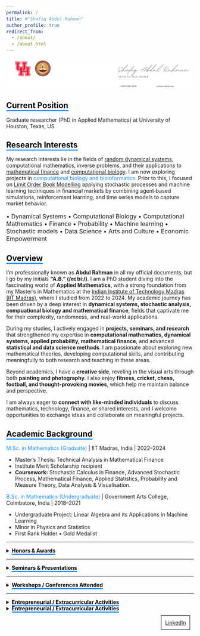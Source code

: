 ```yaml
---
permalink: /
title: #"Shafiq Abdul Rahman"
author_profile: true
redirect_from: 
  - /about/
  - /about.html
---
```

![Image Alt Text](/images/6.jpg)

<!-- Comment this line -->
## <span style="border-bottom: 3px solid #1E90FF; color: black;">Current Position</span>
Graduate researcher (PhD in Applied Mathematics) at University of Houston, Texas, US

          
## <span style="border-bottom: 3px solid #1E90FF; color: black;">Research Interests</span>

My research interests lie in the fields of [random dynamical systems](https://en.wikipedia.org/wiki/Random_dynamical_system), computational mathematics, inverse problems, and their applications to [mathematical finance](https://en.wikipedia.org/wiki/Mathematical_finance) and [computational biology](https://en.wikipedia.org/wiki/Computational_biology). I am now exploring projects in <span style="color: #1E90FF;">computational biology and bioinformatics.</span>  Prior to this, I focused on [Limit Order Book Modelling](https://www.5minutefinance.org/concepts/the-limit-order-book) applying stochastic processes and machine learning techniques in financial markets by combining agent‑based simulations, reinforcement learning, and time series models to capture market behavior.

<p style="font-size:16px;"> • Dynamical Systems • Computational Biology • Computational Mathematics •  Finance • Probability • Machine learning • Stochastic models •  Data Science  • Arts and Culture • Economic Empowerment</p>

## <span style="border-bottom: 3px solid #1E90FF; color: black;">Overview</span>
I’m professionally known as **Abdul Rahman** in all my official documents, but I go by my initials **“A.B.” (/eɪ biː/)**. I am a PhD student diving into the fascinating world of **Applied Mathematics**, with a strong foundation from my Master’s in Mathematics at the [Indian Institute of Technology Madras (IIT Madras)](https://en.wikipedia.org/wiki/IIT_Madras), where I studied from 2022 to 2024. My academic journey has been driven by a deep interest in **dynamical systems, stochastic analysis, compuational biology and mathematical finance**, fields that captivate me for their complexity, randomness, and real-world applications.  

During my studies, I actively engaged in **projects, seminars, and research** that strengthened my expertise in **computational mathematics, dynamical systems, applied probability, mathematical finance**, and advanced **statistical and data science methods**. I am passionate about exploring new mathematical theories, developing computational skills, and contributing meaningfully to both research and teaching in these areas.  

Beyond academics, I have a **creative side**, reveling in the visual arts through both **painting and photography**. I also enjoy **fitness, cricket, chess, football, and thought-provoking movies**, which help me maintain balance and perspective.  

I am always eager to **connect with like-minded individuals** to discuss mathematics, technology, finance, or shared interests, and I welcome opportunities to exchange ideas and collaborate on meaningful projects.


## <span style="border-bottom: 3px solid #1E90FF; color: black;">Academic Background</span>

<span style="color: #1E90FF;">M.Sc. in Mathematics (Graduate)</span> | IIT Madras, India | 2022–2024  
- Master’s Thesis: Technical Analysis in Mathematical Finance  
- Institute Merit Scholarship recipient  
- **Coursework:** Stochastic Calculus in Finance, Advanced Stochastic Process, Mathematical Finance, Applied Statistics, Probability and Measure Theory, Data Analysis & Visualisation. 


<span style="color: #1E90FF;">B.Sc. in Mathematics (Undergraduate)</span> | Government Arts College, Coimbatore, India | 2018–2021  
- Undergraduate Project: Linear Algebra and its Applications in Machine Learning  <br>
- Minor in Physics and Statistics  
- First Rank Holder • Gold Medalist  


<!-- <details>
  <summary><span style="border-bottom: 3px solid #1E90FF; color: black; font-weight: bold;">Academic Background</summary>
  <span style="border-bottom: 3px solid #1E90FF; color: black; font-weight: bold;">M.Sc. in Mathematics (Graduate)</span> | IIT Madras, India | 2022–2024

- Master’s Thesis: Technical Analysis in Mathematical Finance <br>
- Institute Merit Scholarship recipient <br>
- Coursework: Stochastic Calculus in Finance, Advanced Stochastic Process, Mathematical Finance, Applied Statistics, Probability and Measure Theory, Data Analysis & Visualisation <br>



<span style="border-bottom: 3px solid #1E90FF; color: black; font-weight: bold;">B.Sc. in Mathematics (Undergraduate)</span> | Government Arts College, Coimbatore, India | 2018–2021

- Undergraduate Project: Linear Algebra and its Applications in Machine Learning <br>
- Minor in Physics and Statistics <br>
- First Rank Holder • Gold Medalist <br>

</details> -->

---

<details>
  <summary><span style="border-bottom: 3px solid #1E90FF; color: black; font-weight: bold;">Honors & Awards</span></summary>

- 2025: Qualified CSIR NET, JRF — Eligible to be Assistant Professor in India <br>
- 2024: Qualified National level Graduate Aptitude Test in Engineering (GATE) <br>
- 2022: All India Rank ‑ 196 in IIT‑JAM (among 12,716 Math aspirants) <br>
- 2021: Rank 1, Topper in Department of Mathematics, Government Arts College, Coimbatore <br>
- 2018: District Runner, Mathematics Model Exam, CSI College of Engineering, Nilgiris, India <br>
- 2018: Rank 1, Young Ramanujam of School Awardee, Dhanish Ahmed Institute of Engineering, Coimbatore <br>
- 2016: Topper, Nilgiri District Achiever, Tamil Nadu School Associations <br>
- 2016: Topper, Kaitlyn Jeyaraj & Bryan Wood Cash award for centum in Mathematics <br>

</details>

---

<details>
  <summary><span style="border-bottom: 3px solid #1E90FF; color: black; font-weight: bold;">Seminars & Presentations</span></summary>

- June 2024: Contributory lectures on "Gaussian Functions, Errors and Stirling’s Approximations" — Summer Workshop on Pure Mathematics <br>
- April 2024: Presented "Ito's Rule" proof under Prof. Neelesh Upadhye, IIT Madras — Mathematical Finance <br>
- Feb 2024: Proof of "Approximation of class of functions by simple function using convolution and measure theory" under Prof. Barun Sarkar, IIT Madras — Advanced Stochastic Process <br>
- Feb 2024: Seminar on "Ito's Integration" for research scholars under Prof. Barun Sarkar, IIT Madras <br>
- May 2023: Seminar on "GCD over Euclidean Domains" — Mathematics Training and Talent Search Programme, IIT Madras <br>
- May 2022: Co-led discussion on "Significance of eigenvalues and eigenvectors" with Dr. Saranya, Government Arts College, Coimbatore <br>

</details>

---

<details>
  <summary><span style="border-bottom: 3px solid #1E90FF; color: black; font-weight: bold;">Workshops / Conferences Attended</span></summary>

- 2024: Mini Course on Markov Chains by Prof. Manjunath Krishnapur, IISc Bangalore <br>
- 2024: 5-day International FDP on Financial Mathematics, SPDE Theory, Mathematical Modeling, VIT AP University <br>
- 2024: International Conference on Stochastic Calculus & Applications to Finance, Kings College London & IIT Madras <br>
- 2024: Workshop on Valuation of Equity Options using Black-Scholes Model, IIQF <br>
- 2024: Python in Finance & Open Range Breakout Strategy Workshop, StockGro at IIT Madras <br>
- 2024: Statistical Modeling & Quant Challenge, Millennium Investment Management, IIT Madras <br>
- 2024: Advanced Training School on PDEs & MATLAB, K. J. Somaiya College, Mumbai <br>
- 2023: One-month Summer School integrating Linear Algebra, Probability, Markov Chains, Differential Equations — IIT Madras <br>
- 2023: MTTS Programme, Linear Algebra, Complex Analysis, Topology, Module & Ring Theory, IIT Madras <br>
- 2023: Mathematics In-house Symposium, IIT Madras <br>
- 2022: National Conference on Computational Mathematics, NIT Puducherry <br>
- 2022: Workshop on Nonlinear Phenomena in Mathematical Biology (Hybrid), IIITM Gwalior <br>
- 2021: NPTEL Modern Algebra Course, Madurai Kamaraj University <br>
- 2021: KLA Workshop on AI & HPC in Semiconductor Manufacturing, IIT Madras <br>
- 2020: Initiation into Linear Algebra, International Workshop, MAR Thoma College <br>
- 2020: Vedic Mathematics & Foundations, Government Arts College, Coimbatore <br>

</details>

---

<details>
  <summary><span style="border-bottom: 3px solid #1E90FF; color: black; font-weight: bold;">Entrepreneurial / Extracurricular Activities</span></summary>

- Organizer & Initiator: Weekly Student Seminar Series, Mathematics Department, IIT Madras (Nov 2023 – May 2024) <br>
- Student Chief Coordinator: MTTS Programme, IIT Madras (May 2023) — Facilitated 150+ students <br>
- Super Coordinator:FORAYS 23, IIT Madras (Feb 2023) — Annual Math Fest <br>
- Founder: SMART CART OFFICIAL — Online art & craft studio (Jan 2019 – Present) <br>
  - Freelance services: Portraits, Doodles, Logo Designing, Calligraphy <br>
  - Won 2nd prize, Heritage Centre IIT Madras Doodle Competition <br>
- **Photographer:** EYES OF ABDUL — Photography & Videography Portfolio (Jul 2021 – Present) <br>
  - Tools: Adobe, Snapseed <br>
  - Galaxy Masterclass attendee, 2021 — Instructor: Mr. Auditya Venkatesh, Travel Photographer <br>

</details>

<details>
  <summary><span style="border-bottom: 3px solid #1E90FF; color: black; font-weight: bold;">Entrepreneurial / Extracurricular Activities</span></summary>

  <ul>
    <li><b>Organizer & Initiator:</b> Weekly Student Seminar Series, Mathematics Department, IIT Madras (Nov 2023 – May 2024)</li>
    <li><b>Student Chief Coordinator:</b> MTTS Programme, IIT Madras (May 2023) — Facilitated 150+ students</li>
    <li><b>Super Coordinator:</b> FORAYS 23, IIT Madras (Feb 2023) — Annual Math Fest</li>
    <li><b>Founder:</b> SMART CART OFFICIAL — Online art & craft studio (Jan 2019 – Present)
      <ul>
        <li>Freelance services: Portraits, Doodles, Logo Designing, Calligraphy</li>
        <li>Won 2nd prize, Heritage Centre IIT Madras Doodle Competition</li>
      </ul>
    </li>
    <li><b>Photographer:</b> EYES OF ABDUL — Photography & Videography Portfolio (Jul 2021 – Present)
      <ul>
        <li>Tools: Adobe, Snapseed</li>
        <li>Galaxy Masterclass attendee, 2021 — Instructor: Mr. Auditya Venkatesh, Travel Photographer</li>
      </ul>
    </li>
  </ul>
</details>


<!-- ## Get in touch
- Email: [arahmans@uh.edu](arahmans@uh.edu)
- LinkedIn: [Abdul Rahman](https://www.linkedin.com/in/abdul-rahman-s/) -->

<!-- ## <span style="border-bottom: 3px solid #1E90FF; color: black;">Causes</span>
<p style="font-size:16px;"> Computational Mathematics• Dynamical Systems • Finance • Probability • Statistics • Machine learning • Stochastic models •  Data Science • Applied Mathematics  • Arts and Culture • Economic Empowerment</p> -->

<div style="border: 1px solid black; padding: 10px; margin: 10px; display: inline-block; float: right;">
  <a href="https://www.linkedin.com/in/abdul-rahman-s/">LinkedIn</a>
</div>


